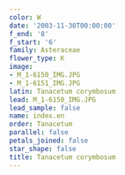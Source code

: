 ```yaml
---
color: W
date: '2003-11-30T00:00:00'
f_end: '8'
f_start: '6'
family: Asteraceae
flower_type: K
image:
- M_1-6150_IMG.JPG
- M_1-6151_IMG.JPG
latin: Tanacetum corymbosum
lead: M_1-6150_IMG.JPG
lead_sample: false
name: index.en
order: Tanacetum
parallel: false
petals_joined: false
star_shape: false
title: Tanacetum corymbosum
---
```


